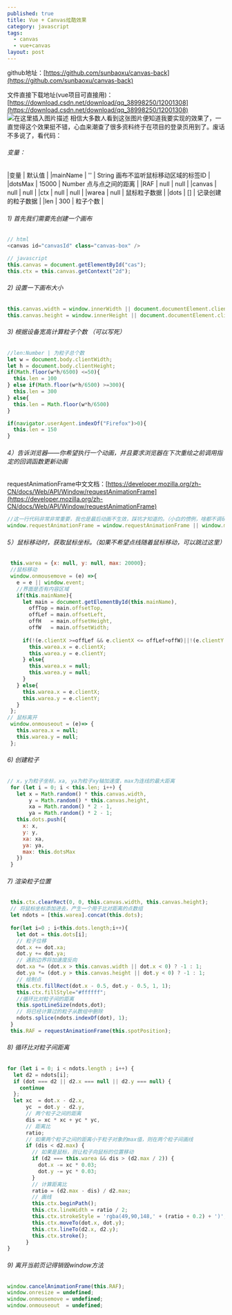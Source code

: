 ```yaml
---
published: true
title: Vue + Canvas炫酷效果
category: javascript
tags: 
  - canvas
  - vue+canvas
layout: post
---
```


github地址：[https://github.com/sunbaoxu/canvas-back](https://github.com/sunbaoxu/canvas-back) 

文件直接下载地址(vue项目可直接用)：[https://download.csdn.net/download/qq_38998250/12001308](https://download.csdn.net/download/qq_38998250/12001308)
![在这里插入图片描述](https://img-blog.csdnimg.cn/20191127164028307.png?x-oss-process=image/watermark,type_ZmFuZ3poZW5naGVpdGk,shadow_10,text_aHR0cHM6Ly9ibG9nLmNzZG4ubmV0L3FxXzM4OTk4MjUw,size_16,color_FFFFFF,t_70)
相信大多数人看到这张图片便知道我要实现的效果了，一直觉得这个效果挺不错，心血来潮查了很多资料终于在项目的登录页用到了。废话不多说了，看代码：

###### 变量：
|变量     |   默认值  | 
|mainName |  ''  | String 画布不监听鼠标移动区域的标签ID |
|dotsMax | 15000 | Number 点与点之间的距离 |
|RAF    | null | null |
|canvas | null | null |
|ctx    | null | null |
|warea  | null | 鼠标粒子数据 |
|dots   | []    | 记录创建的粒子数据 |
|len    | 300 | 粒子个数 |

###### 1) 首先我们需要先创建一个画布
```javascript
// html
<canvas id="canvasId" class="canvas-box" />

// javascript
this.canvas = document.getElementById("cas");
this.ctx = this.canvas.getContext("2d");
```
###### 2) 设置一下画布大小
```javascript
this.canvas.width = window.innerWidth || document.documentElement.clientWidth || document.body.clientWidth;
this.canvas.height = window.innerHeight || document.documentElement.clientHeight || document.body.clientHeight;
```
###### 3) 根据设备宽高计算粒子个数 （可以写死）
```javascript
//len:Number | 为粒子总个数
let w = document.body.clientWidth;
let h = document.body.clientHeight;
if(Math.floor(w*h/6500) <=50){
  this.len = 100
} else if(Math.floor(w*h/6500) >=300){
  this.len = 300
} else{
  this.len = Math.floor(w*h/6500)
}

if(navigator.userAgent.indexOf("Firefox")>0){
  this.len = 150
}
```
###### 4）告诉浏览器——你希望执行一个动画，并且要求浏览器在下次重绘之前调用指定的回调函数更新动画
requestAnimationFrame中文文档：[https://developer.mozilla.org/zh-CN/docs/Web/API/Window/requestAnimationFrame](https://developer.mozilla.org/zh-CN/docs/Web/API/Window/requestAnimationFrame)
```javascript
//这一行代码非常非常重要，我也是最后动画不生效，踩坑才知道的。（小白的惯例，啥都不调研就干上手开发！！）
window.requestAnimationFrame = window.requestAnimationFrame || window.mozRequestAnimationFrame || window.webkitRequestAnimationFrame || window.msRequestAnimationFrame;
```
###### 5）鼠标移动时，获取鼠标坐标。（如果不希望点线随着鼠标移动，可以跳过这里）
```javascript
 this.warea = {x: null, y: null, max: 20000};
 //鼠标移动
 window.onmousemove = (e) =>{
   e = e || window.event;
   //界面是否有内容区域
   if(this.mainName){
     let main = document.getElementById(this.mainName),
       offTop = main.offsetTop,
       offLef = main.offsetLeft,
       offH   = main.offsetHeight,
       offW   = main.offsetWidth;
   
     if(!(e.clientX >=offLef && e.clientX <= offLef+offW)||!(e.clientY >=offTop && e.clientY <= offTop+offH) ){
       this.warea.x = e.clientX;
       this.warea.y = e.clientY;
     } else{
       this.warea.x = null;
       this.warea.y = null;
     }
   } else{
     this.warea.x = e.clientX;
     this.warea.y = e.clientY;
   }
 };
// 鼠标离开
 window.onmouseout = (e)=> {
   this.warea.x = null;
   this.warea.y = null;
 };
```
###### 6) 创建粒子
```javascript
// x，y为粒子坐标，xa, ya为粒子xy轴加速度，max为连线的最大距离
 for (let i = 0; i < this.len; i++) {
   let x = Math.random() * this.canvas.width,
       y = Math.random() * this.canvas.height,
       xa = Math.random() * 2 - 1,
       ya = Math.random() * 2 - 1;
   this.dots.push({
     x: x,
     y: y,
     xa: xa,
     ya: ya,
     max: this.dotsMax
   })
 }
```
###### 7) 渲染粒子位置
```javascript
 this.ctx.clearRect(0, 0, this.canvas.width, this.canvas.height);
 // 将鼠标坐标添加进去，产生一个用于比对距离的点数组
 let ndots = [this.warea].concat(this.dots);
 
 for(let i=0 ; i<this.dots.length;i++){
   let dot = this.dots[i];
   // 粒子位移
   dot.x += dot.xa;
   dot.y += dot.ya;
   // 遇到边界将加速度反向
   dot.xa *= (dot.x > this.canvas.width || dot.x < 0) ? -1 : 1;
   dot.ya *= (dot.y > this.canvas.height || dot.y < 0) ? -1 : 1;
   // 绘制点
   this.ctx.fillRect(dot.x - 0.5, dot.y - 0.5, 1, 1);
   this.ctx.fillStyle="#ffffff";
   //循环比对粒子间的距离
   this.spotLineSize(ndots,dot);
   // 将已经计算过的粒子从数组中删除
   ndots.splice(ndots.indexOf(dot), 1);
 }
 this.RAF = requestAnimationFrame(this.spotPosition);
```
###### 8) 循环比对粒子间距离
```javascript
for (let i = 0; i < ndots.length ; i++) {
  let d2 = ndots[i];
  if (dot === d2 || d2.x === null || d2.y === null) {
    continue
  };
  let xc  = dot.x - d2.x,
      yc  = dot.y - d2.y,
      // 两个粒子之间的距离
      dis = xc * xc + yc * yc,
      // 距离比
      ratio;
      // 如果两个粒子之间的距离小于粒子对象的max值，则在两个粒子间画线
      if (dis < d2.max) {
        // 如果是鼠标，则让粒子向鼠标的位置移动
        if (d2 === this.warea && dis > (d2.max / 2)) {
          dot.x -= xc * 0.03;
          dot.y -= yc * 0.03;
        }
        // 计算距离比
        ratio = (d2.max - dis) / d2.max;
        // 画线
        this.ctx.beginPath();
        this.ctx.lineWidth = ratio / 2;
        this.ctx.strokeStyle = 'rgba(49,90,148,' + (ratio + 0.2) + ')';
        this.ctx.moveTo(dot.x, dot.y);
        this.ctx.lineTo(d2.x, d2.y);
        this.ctx.stroke();
      }
}
```
###### 9) 离开当前页记得销毁window方法
```javascript
window.cancelAnimationFrame(this.RAF);
window.onresize = undefined;
window.onmousemove = undefined;
window.onmouseout  = undefined;
```